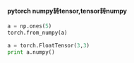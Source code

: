 #### pytorch numpy转tensor,tensor转numpy
```python
a = np.ones(5)
torch.from_numpy(a)

a = torch.FloatTensor(3,3)
print a.numpy()
```
